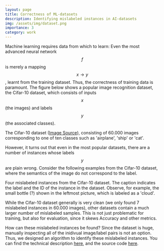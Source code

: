 ```yaml
---
layout: page
title: Correctness of ML-datasets
description: Identifying mislabeled instances in AI-datasets
img: /assets/img/dataset.png
importance: 3
category: work
---
```


Machine learning requires data from which to learn: 
Even the most advanced neural network $$f$$ is merely a mapping $$ x \to y $$, learnt from the training dataset.
Thus, the correctness of training data is paramount.
The figure below shows a popular image recognition dataset, the Cifar-10 dataset, which consists of inputs $$x$$ (the images) and labels $$y$$ (the associated classes).

<div class="row">
    <div class="col-sm mt-3 mt-md-0">
        <img class="img-fluid rounded z-depth-1" src="{{ '/assets/img/cifar.jpg' | relative_url }}" alt="" title="example image"/>
    </div>
</div>
<div class="caption">
	The Cifar-10 dataset (<a href="https://github.com/dnddnjs/pytorch-cifar10">Image Source</a>), consisting of 60.000 images corresponding to one of ten classes such as 'airplane', 'ship' or 'cat'.
</div>

However, it turns out that even in the most popular datasets, there are a number of instances whose labels $$y$$ are plain wrong.
Consider the following examples from the Cifar-10 dataset, where the semantics of the image do not correspond to the label.

<div class="row">
    <div class="col-sm mt-3 mt-md-0">
        <img class="img-fluid rounded z-depth-1" src="{{ '/assets/img/labelfix1.png' | relative_url }}" alt="" title="example image"/>
    </div>
</div>
<div class="caption">
	Four mislabeled instances from the Cifar-10 dataset. The caption indicates the label and the ID of the instance in the dataset. Observe, for example, the small bottle (?) shown in the leftmost picture, which is labeled as a 'cloud'.
</div>

While the Cifar-10 dataset generally is very clean (we only found 7 mislabeled instances in 60.000 images),
other datasets contain a much larger number of mislabeled samples.
This is not just problematic for training, but also for evaluation, since it skews Accuracy and other metrics.

How can these mislabeled instances be found? Since the dataset is huge, manually inspecting all of the inidivual image/label pairs is not an option.
Thus, we designed an algorithm to identify these mislabeled instances.
You can find the technical description 
<a href="https://arxiv.org/pdf/1912.05283.pdf">here</a>, and the source code <a href="https://github.com/mueller91/labelfix">here</a>.